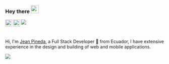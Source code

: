 ### Hey there <img src="https://media.giphy.com/media/hvRJCLFzcasrR4ia7z/giphy.gif" width="25px">



<a href="https://www.linkedin.com/in/jppineda1/">
  <img align="left" alt="Caospierre LinkdeIN" width="22px" src="https://cdn.jsdelivr.net/npm/simple-icons@v3/icons/linkedin.svg" />
</a>


<a href="https://www.youtube.com/channel/UC19Uyj33ZziPEBL9wECnaQw">
  <img align="left" alt="Caospierre Youtube" width="22px" src="https://cdn.jsdelivr.net/npm/simple-icons@v3/icons/youtube.svg" />
</a>

![](https://visitor-badge.glitch.me/badge?page_id=Caospierre.hebertdev1)

<br />

Hi, I'm [Jean Pineda](https://raymyteche.com/), a Full Stack Developer 🚀 from Ecuador, I have extensive experience in the design and building of web and mobile applications.

<img  src="https://raw.githubusercontent.com/hebertdev1/hebertdev1/master/javascript.gif" />
  

